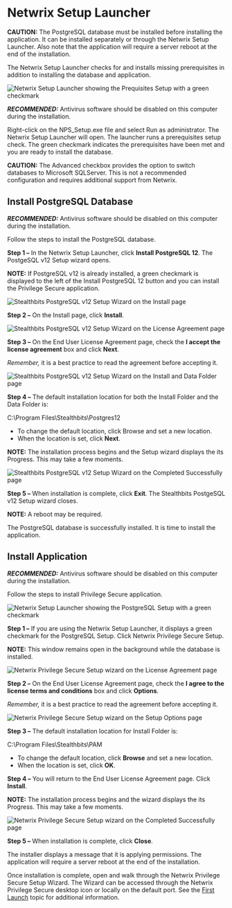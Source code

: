 # Netwrix Setup Launcher

**CAUTION:** The PostgreSQL database must be installed before installing the application. It can be
installed separately or through the Netwrix Setup Launcher. Also note that the application will
require a server reboot at the end of the installation.

The Netwrix Setup Launcher checks for and installs missing prerequisites in addition to installing
the database and application.

![Netwrix Setup Launcher showing the Prequisites Setup with a green checkmark](/img/versioned_docs/privilegesecure_4.1/privilegesecure/accessmanagement/install/launcherstep2.webp)

**_RECOMMENDED:_** Antivirus software should be disabled on this computer during the installation.

Right-click on the NPS_Setup.exe file and select Run as administrator. The Netwrix Setup Launcher
will open. The launcher runs a prerequisites setup check. The green checkmark indicates the
prerequisites have been met and you are ready to install the database.

**CAUTION:** The Advanced checkbox provides the option to switch databases to Microsoft SQLServer.
This is not a recommended configuration and requires additional support from Netwrix.

## Install PostgreSQL Database

**_RECOMMENDED:_** Antivirus software should be disabled on this computer during the installation.

Follow the steps to install the PostgreSQL database.

**Step 1 –** In the Netwrix Setup Launcher, click **Install PostgreSQL 12**. The PostgeSQL v12 Setup
wizard opens.

**NOTE:** If PostgreSQL v12 is already installed, a green checkmark is displayed to the left of the
Install PostgreSQL 12 button and you can install the Privilege Secure application.

![Stealthbits PostgreSQL v12 Setup Wizard on the Install page](/img/versioned_docs/threatprevention_7.4/threatprevention/install/upgrade/install.webp)

**Step 2 –** On the Install page, click **Install**.

![Stealthbits PostgreSQL v12 Setup Wizard on the License Agreement page](/img/versioned_docs/threatprevention_7.4/threatprevention/install/licenseagreement.webp)

**Step 3 –** On the End User License Agreement page, check the **I accept the license agreement**
box and click **Next**.

_Remember,_ it is a best practice to read the agreement before accepting it.

![Stealthbits PostgreSQL v12 Setup Wizard on the Install and Data Folder page](/img/versioned_docs/privilegesecure_4.1/privilegesecure/accessmanagement/install/installfolder.webp)

**Step 4 –** The default installation location for both the Install Folder and the Data Folder is:

C:\Program Files\Stealthbits\Postgres12

- To change the default location, click Browse and set a new location.
- When the location is set, click **Next**.

**NOTE:** The installation process begins and the Setup wizard displays the its Progress. This may
take a few moments.

![Stealthbits PostgreSQL v12 Setup Wizard on the Completed Successfully page](/img/product_docs/accessanalyzer/11.6/install/sensitivedatadiscovery/completed.webp)

**Step 5 –** When installation is complete, click **Exit**. The Stealthbits PostgeSQL v12 Setup
wizard closes.

**NOTE:** A reboot may be required.

The PostgreSQL database is successfully installed. It is time to install the application.

## Install Application

**_RECOMMENDED:_** Antivirus software should be disabled on this computer during the installation.

Follow the steps to install Privilege Secure application.

![Netwrix Setup Launcher showing the PostgreSQL Setup with a green checkmark](/img/versioned_docs/privilegesecure_4.1/privilegesecure/accessmanagement/install/launcherstep3.webp)

**Step 1 –** If you are using the Netwrix Setup Launcher, it displays a green checkmark for the
PostgreSQL Setup. Click Netwrix Privilege Secure Setup.

**NOTE:** This window remains open in the background while the database is installed.

![Netwrix Privilege Secure Setup wizard on the License Agreement page](/img/versioned_docs/threatprevention_7.4/threatprevention/install/licenseagreement.webp)

**Step 2 –** On the End User License Agreement page, check the **I agree to the license terms and
conditions** box and click **Options**.

_Remember,_ it is a best practice to read the agreement before accepting it.

![Netwrix Privilege Secure Setup wizard on the Setup Options page](/img/versioned_docs/privilegesecure_4.1/privilegesecure/accessmanagement/install/setupoptions.webp)

**Step 3 –** The default installation location for Install Folder is:

C:\Program Files\Stealthbits\PAM

- To change the default location, click **Browse** and set a new location.
- When the location is set, click **OK**.

**Step 4 –** You will return to the End User License Agreement page. Click **Install**.

**NOTE:** The installation process begins and the wizard displays the its Progress. This may take a
few moments.

![Netwrix Privilege Secure Setup wizard on the Completed Successfully page](/img/product_docs/accessanalyzer/11.6/install/sensitivedatadiscovery/completed.webp)

**Step 5 –** When installation is complete, click **Close**.

The installer displays a message that it is applying permissions. The application will require a
server reboot at the end of the installation.

Once installation is complete, open and walk through the Netwrix Privilege Secure Setup Wizard. The
Wizard can be accessed through the Netwrix Privilege Secure desktop icon or locally on the default
port. See the
[First Launch](/docs/privilegesecure/4.1/installation/setup/first-launch.md)
topic for additional information.
